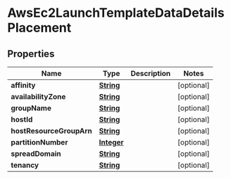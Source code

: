 

# AwsEc2LaunchTemplateDataDetailsPlacement


## Properties

| Name | Type | Description | Notes |
|------------ | ------------- | ------------- | -------------|
|**affinity** | [**String**](String.md) |  |  [optional] |
|**availabilityZone** | [**String**](String.md) |  |  [optional] |
|**groupName** | [**String**](String.md) |  |  [optional] |
|**hostId** | [**String**](String.md) |  |  [optional] |
|**hostResourceGroupArn** | [**String**](String.md) |  |  [optional] |
|**partitionNumber** | [**Integer**](Integer.md) |  |  [optional] |
|**spreadDomain** | [**String**](String.md) |  |  [optional] |
|**tenancy** | [**String**](String.md) |  |  [optional] |



